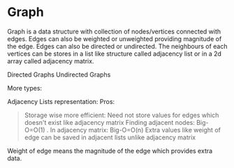 <h1>Graph</h1>

Graph is a data structure with collection of nodes/vertices connected with edges.
Edges can also be weighted or unweighted providing magnitude of the edge.
Edges can also be directed or undirected.
The neighbours of each vertices can be stores in a list like structure called adjacency list or 
in a 2d array called adjacency matrix.

Directed Graphs
Undirected Graphs

More types:

Adjacency Lists representation:
Pros:
>Storage wise more efficient:  Need not store values for edges which doesn't exist like adjacency matrix
>Finding adjacent nodes: Big-O=O(1) . In adjacency matrix: Big-O=O(n) 
>Extra values like weight of edge can be saved in adjacent lists unlike adjacency matrix

Weight of edge means the magnitude of the edge which provides extra data.